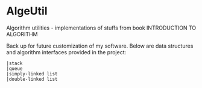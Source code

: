 AlgeUtil
========

Algorithm utilities - implementations of stuffs from book INTRODUCTION TO ALGORITHM

Back up for future customization of my software. Below are data structures and algorithm interfaces provided in the project:

	|stack
	|queue
	|simply-linked list
	|double-linked list